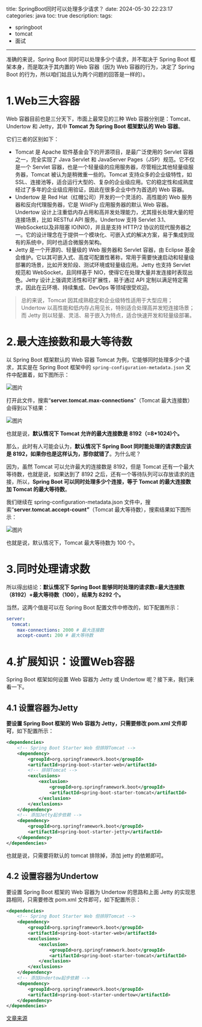 

title: SpringBoot同时可以处理多少请求？
date: 2024-05-30 22:23:17
categories: java
toc: true
description: 
tags: 
  - springboot
  - tomcat
  - 面试

---


准确的来说，Spring Boot 同时可以处理多少个请求，并不取决于 Spring Boot 框架本身，而是取决于其内置的 Web 容器（因为 Web 容器的行为，决定了 Spring Boot 的行为，所以咱们姑且认为两个问题的回答是一样的）。

# **1.Web三大容器**

Web 容器目前也是三分天下，市面上最常见的三种 Web 容器分别是：Tomcat、Undertow 和 Jetty，其中 **Tomcat 为 Spring Boot 框架默认的 Web 容器**。

它们三者的区别如下：

- Tomcat 是 Apache 软件基金会下的开源项目，是最广泛使用的 Servlet 容器之一，完全实现了 Java Servlet 和 JavaServer Pages（JSP）规范。它不仅是一个 Servlet 容器，也是一个轻量级的应用服务器，尽管相比其他轻量级服务器，Tomcat 被认为是稍微重一些的。Tomcat 支持众多的企业级特性，如 SSL、连接池等，适合运行大型的、复杂的企业级应用。它的稳定性和成熟度经过了多年的企业级应用验证，因此在很多企业中作为首选的 Web 容器。
- Undertow 是 Red Hat（红帽公司）开发的一个灵活的、高性能的 Web 服务器和反向代理服务器，它是 WildFly 应用服务器的默认 Web 容器。Undertow 设计上注重低内存占用和高并发处理能力，尤其擅长处理大量的短连接场景，比如 RESTful API 服务。Undertow 支持 Servlet 3.1、WebSocket以及非阻塞 IO(NIO)，并且是支持 HTTP/2 协议的现代服务器之一。它的设计理念在于提供一个模块化、可嵌入式的解决方案，易于集成到现有的系统中，同时也适合微服务架构。
- Jetty 是一个开源的、轻量级的 Web 服务器和 Servlet 容器，由 Eclipse 基金会维护。它以其可嵌入式、高度可配置性著称，常用于需要快速启动和轻量级部署的场景，比如开发阶段、测试环境或轻量级应用。Jetty 也支持 Servlet 规范和 WebSocket，且同样基于 NIO，使得它在处理大量并发连接时表现出色。Jetty 设计上强调灵活性和可扩展性，易于通过 API 定制以满足特定需求，因此在云环境、持续集成、DevOps 等领域很受欢迎。

> 总的来说，Tomcat 因其成熟稳定和企业级特性适用于大型应用；Undertow 以高性能和低内存占用见长，特别适合处理高并发短连接场景；而 Jetty 则以轻量、灵活、易于嵌入为特点，适合快速开发和轻量级部署。

# **2.最大连接数和最大等待数**

以 Spring Boot 框架默认的 Web 容器 Tomcat 为例，它能够同时处理多少个请求，其实是在 Spring Boot 框架中的 `spring-configuration-metadata.json` 文件中配置着，如下图所示：

![图片](https://nohurry-imgbed.oss-cn-qingdao.aliyuncs.com/imgs/202405301807136.webp)

打开此文件，搜索“**server.tomcat.max-connections**”（Tomcat 最大连接数）会得到以下结果：

![图片](https://nohurry-imgbed.oss-cn-qingdao.aliyuncs.com/imgs/202405301807238.webp)

也就是说，**默认情况下 Tomcat 允许的最大连接数是 8192（=8*1024)个。**

那么，此时有人可能会认为，**默认情况下 Spring Boot 同时能处理的请求数应该是 8192，如果你也是这样认为，那你就错了**。为什么呢？

因为，虽然 Tomcat 可以允许最大的连接数是 8192，但是 Tomcat 还有一个最大等待数，也就是说，如果达到了 8192 之后，还有一个等待队列可以存放请求的连接，所以，**Spring Boot 可以同时处理多少个连接，等于 Tomcat 的最大连接数加 Tomcat 的最大等待数**。

我们继续在 spring-configuration-metadata.json 文件中，搜索“**server.tomcat.accept-count”**（Tomcat 最大等待数），搜索结果如下图所示：

![图片](https://nohurry-imgbed.oss-cn-qingdao.aliyuncs.com/imgs/202405301807353.webp)

也就是说，默认情况下，Tomcat 最大等待数为 100 个。

# **3.同时处理请求数**

所以得出结论：**默认情况下 Spring Boot 能够同时处理的请求数=最大连接数（8192）+最大等待数（100），结果为 8292 个。**

当然，这两个值是可以在 Spring Boot 配置文件中修改的，如下配置所示：

```yaml
server:
  tomcat:
    max-connections: 2000 # 最大连接数
    accept-count: 200 # 最大等待数
```

# **4.扩展知识：设置Web容器**

Spring Boot 框架如何设置 Web 容器为 Jetty 或 Undertow 呢？接下来，我们来看一下。

## **4.1 设置容器为Jetty**

**要设置 Spring Boot 框架的 Web 容器为 Jetty，只需要修改 pom.xml 文件即可**，如下配置所示：

```xml
<dependencies>
    <!-- Spring Boot Starter Web 但排除Tomcat -->
    <dependency>
        <groupId>org.springframework.boot</groupId>
        <artifactId>spring-boot-starter-web</artifactId>
        <!-- 排除Tomcat -->
        <exclusions>
            <exclusion>
                <groupId>org.springframework.boot</groupId>
                <artifactId>spring-boot-starter-tomcat</artifactId>
            </exclusion>
        </exclusions>
    </dependency>
    <!-- 添加Jetty起步依赖 -->
    <dependency>
        <groupId>org.springframework.boot</groupId>
        <artifactId>spring-boot-starter-jetty</artifactId>
    </dependency>
</dependencies>
```

也就是说，只需要将默认的 tomcat 排除掉，添加 jetty 的依赖即可。

## **4.2 设置容器为Undertow**

要设置 Spring Boot 框架的 Web 容器为 Undertow 的思路和上面 Jetty 的实现思路相同，只需要修改 pom.xml 文件即可，如下配置所示：

```xml
<dependencies>
    <!-- Spring Boot Starter Web 但排除Tomcat -->
    <dependency>
        <groupId>org.springframework.boot</groupId>
        <artifactId>spring-boot-starter-web</artifactId>
        <exclusions>
            <exclusion>
                <groupId>org.springframework.boot</groupId>
                <artifactId>spring-boot-starter-tomcat</artifactId>
            </exclusion>
        </exclusions>
    </dependency>
    <!-- 添加Undertow起步依赖 -->
    <dependency>
        <groupId>org.springframework.boot</groupId>
        <artifactId>spring-boot-starter-undertow</artifactId>
    </dependency>
</dependencies>
```



[文章来源](https://mp.weixin.qq.com/s?__biz=MzU1NTkwODE4Mw==&mid=2247507166&idx=1&sn=900ab248dcecbd1314f6683c00826eb8&chksm=fa6f20e84016d3fe241ff6bb229c6a654666cd77c1e57422738b4e5174e4073dce778e64a4dd&scene=132&exptype=timeline_recommend_article_extendread_extendread_interest&show_related_article=1&subscene=132&scene=132#wechat_redirect)